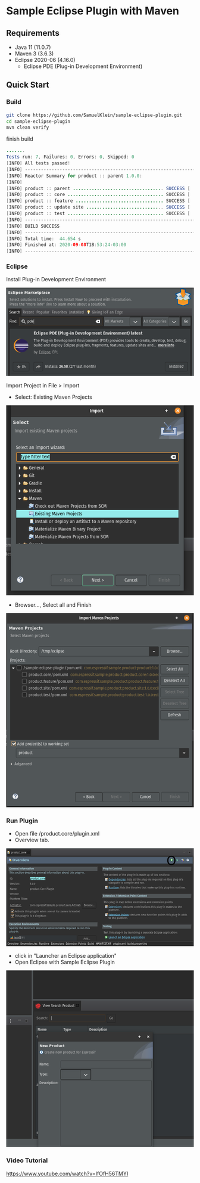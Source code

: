 # Sample Eclipse Plugin with Maven

## Requirements

* Java 11 (11.0.7)
* Maven 3 (3.6.3)
* Eclipse 2020-06 (4.16.0)
  * Eclipse PDE (Plug-in Development Environment)

## Quick Start

### Build
```bash
git clone https://github.com/SamuelKlein/sample-eclipse-plugin.git
cd sample-eclipse-plugin
mvn clean verify
```
finish build
```java
.......
Tests run: 7, Failures: 0, Errors: 0, Skipped: 0
[INFO] All tests passed!
[INFO] ------------------------------------------------------------------------
[INFO] Reactor Summary for product :: parent 1.0.0:
[INFO] 
[INFO] product :: parent .................................. SUCCESS [  0.084 s]
[INFO] product :: core .................................... SUCCESS [  1.885 s]
[INFO] product :: feature ................................. SUCCESS [  0.137 s]
[INFO] product :: update site ............................. SUCCESS [  0.942 s]
[INFO] product :: test .................................... SUCCESS [  4.635 s]
[INFO] ------------------------------------------------------------------------
[INFO] BUILD SUCCESS
[INFO] ------------------------------------------------------------------------
[INFO] Total time:  44.654 s
[INFO] Finished at: 2020-09-08T18:53:24-03:00
[INFO] ------------------------------------------------------------------------
```

### Eclipse

Install Plug-in Development Environment

![plugin](docs/pde.png)

Import Project in File > Import
* Select: Existing Maven Projects

![import](docs/import.png)

* Browser..., Select all and Finish

![import](docs/import2.png)

### Run Plugin

* Open file /product.core/plugin.xml
* Overview tab.

![run](docs/run.png)

* click in "Launcher an Eclipse application"
* Open Eclipse with Sample Eclipse Plugin 

![run](docs/run2.png)

### Video Tutorial

https://www.youtube.com/watch?v=IfOfH56TMYI


